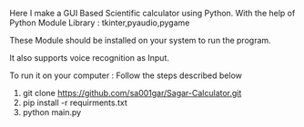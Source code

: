 Here I make a GUI Based Scientific calculator using Python.
 With the help of Python Module Library : tkinter,pyaudio,pygame
  
  These Module should be installed on your system to run the program.

  It also supports voice recognition as Input.

 To run it on your computer : Follow the steps described below

1. git clone https://github.com/sa001gar/Sagar-Calculator.git
2. pip install -r requirments.txt
3. python main.py

